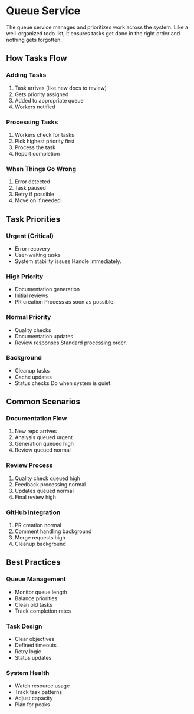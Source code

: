 # Queue Service

The queue service manages and prioritizes work across the system. Like a well-organized todo list, it ensures tasks get done in the right order and nothing gets forgotten.

## How Tasks Flow

### Adding Tasks
1. Task arrives (like new docs to review)
2. Gets priority assigned
3. Added to appropriate queue
4. Workers notified

### Processing Tasks
1. Workers check for tasks
2. Pick highest priority first
3. Process the task
4. Report completion

### When Things Go Wrong
1. Error detected
2. Task paused
3. Retry if possible
4. Move on if needed

## Task Priorities

### Urgent (Critical)
- Error recovery
- User-waiting tasks
- System stability issues
Handle immediately.

### High Priority
- Documentation generation
- Initial reviews
- PR creation
Process as soon as possible.

### Normal Priority
- Quality checks
- Documentation updates
- Review responses
Standard processing order.

### Background
- Cleanup tasks
- Cache updates
- Status checks
Do when system is quiet.

## Common Scenarios

### Documentation Flow
1. New repo arrives
2. Analysis queued urgent
3. Generation queued high
4. Review queued normal

### Review Process
1. Quality check queued high
2. Feedback processing normal
3. Updates queued normal
4. Final review high

### GitHub Integration
1. PR creation normal
2. Comment handling background
3. Merge requests high
4. Cleanup background

## Best Practices

### Queue Management
- Monitor queue length
- Balance priorities
- Clean old tasks
- Track completion rates

### Task Design
- Clear objectives
- Defined timeouts
- Retry logic
- Status updates

### System Health
- Watch resource usage
- Track task patterns
- Adjust capacity
- Plan for peaks